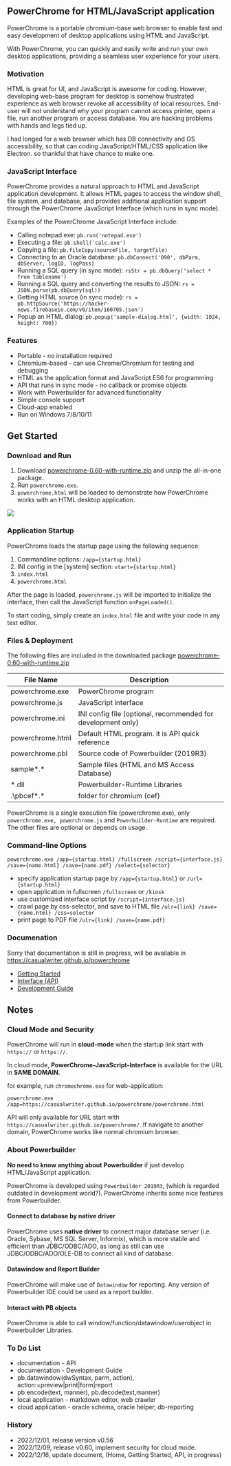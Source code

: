## PowerChrome for HTML/JavaScript application

PowerChrome is a portable chromium-base web browser to enable fast and easy development 
of desktop applications using HTML and JavaScript. 

With PowerChrome, you can quickly and easily write and run your own desktop applications, 
providing a seamless user experience for your users.

### Motivation

HTML is great for UI, and JavaScript is awesome for coding. However, developing web-base program 
for desktop is somehow frustrated experience as web browser revoke all accessibility of local 
resources. End-user will not understand why your program cannot access printer, open a file,
run another program or access database. You are hacking problems with hands and legs tied up. 

I had longed for a web browser which has DB connectivity and OS accessibility, so that can 
coding JavaScript/HTML/CSS application like Electron. so thankful that have chance to make one.

### JavaScript Interface

PowerChrome provides a natural approach to HTML and JavaScript application development. 
It allows HTML pages to access the window shell, file system, and database, and provides 
additional application support through the PowerChrome JavaScript Interface (which runs in sync mode).

Examples of the PowerChrome JavaScript Interface include:

* Calling notepad.exe: `pb.run('notepad.exe')`
* Executing a file: `pb.shell('calc.exe')`
* Copying a file: `pb.fileCopy(sourceFile, targetFile)`
* Connecting to an Oracle database: `pb.dbConnect('O90', dbParm, dbServer, logID, logPass)`
* Running a SQL query (in sync mode): `rsStr = pb.dbQuery('select * from tablename')`
* Running a SQL query and converting the results to JSON: `rs = JSON.parse(pb.dbQuery(sql))`
* Getting HTML source (in sync mode): `rs = pb.httpSource('https://hacker-news.firebaseio.com/v0/item/160705.json')`
* Popup an HTML dialog: `pb.popup('sample-dialog.html', {width: 1024, height: 700})`

### Features

* Portable - no installation required
* Chromium-based - can use Chrome/Chromium for testing and debugging
* HTML as the application format and JavaScript ES6 for programming
* API that runs in sync mode - no callback or promise objects
* Work with Powerbuilder for advanced functionality
* Simple console support
* Cloud-app enabled
* Run on Windows 7/8/10/11

## Get Started

### Download and Run

1. Download [powerchrome-0.60-with-runtime.zip](https://casualwriter.github.io/download/powerchrome-0.60-with-runtime.zip) and unzip the all-in-one package.
2. Run `powerchrome.exe`.
3. `powerchrome.html` will be loaded to demonstrate how PowerChrome works with an HTML desktop application.

![](https://casualwriter.github.io/powerchrome/powerchrome.jpg)


### Application Startup

PowerChrome loads the startup page using the following sequence:

1. Commandline options: `/app={startup.html}`
1. INI config in the [system] section: `start={startup.html}`
1. `index.html`
1. `powerchrome.html`

After the page is loaded, `powerchrome.js` will be imported to initialize the interface, 
then call the JavaScript function `onPageLoaded()`.

To start coding, simply create an `index.html` file and write your code in any text editor.


### Files & Deployment

The following files are included in the downloaded package 
[powerchrome-0.60-with-runtime.zip](https://casualwriter.github.io/download/powerchrome-0.60-with-runtime.zip)

File Name       	| Description
--------------------|------------------------
powerchrome.exe 	| PowerChrome program 
powerchrome.js		| JavaScript interface
powerchrome.ini 	| INI config file (optional, recommended for development only)
powerchrome.html	| Default HTML program. it is API quick reference 
powerchrome.pbl 	| Source code of Powerbuilder (2019R3)
sample*.*      	  | Sample files (HTML and MS Access Database)
*.dll           	| Powerbuilder-Runtime Libraries
.\pbcef\*.*       | folder for chromium (cef)

PowerChrome is a single execution file (powerchrome.exe), only `powerchrome.exe, powerchrome.js` 
and `Powerbuilder-Runtime` are required. The other files are optional or depends on usage.


### Command-line Options

``powerchrome.exe /app={startup.html} /fullscreen /script={interface.js} /save={name.html} /save={name.pdf} /select={selector}``    

* specify application startup page by ``/app={startup.html}`` or ``/url={startup.html}``
* open application in fullscreen ``/fullscreen`` or ``/kiosk``
* use customized interface script by ``/script={interface.js}``
* crawl page by css-selector, and save to HTML file ``/ulr={link} /save={name.html} /css=selector``
* print page to PDF file ``/ulr={link} /save={name.pdf}``

### Documenation

Sorry that documentation is still in progress, will be available in https://casualwriter.github.io/powerchrome

* [Getting Started](https://casualwriter.github.io/powerchrome/?file=get-started.md)
* [Interface (API)](https://casualwriter.github.io/powerchrome/?file=interface.md)
* [Development Guide](https://casualwriter.github.io/powerchrome/?file=development.md)


## Notes


### Cloud Mode and Security

PowerChrome will run in **cloud-mode** when the startup link start with `https://` or `https://`. 

In cloud mode, **PowerChrome-JavaScript-Interface** is available for the URL in **SAME DOMAIN**. 

for example, run `chromechrome.exe` for web-application:

```
powerchrome.exe /app=https://casualwriter.github.io/powerchrome/powerchrome.html
```

API will only available for URL start with ``https://casualwriter.github.io/powerchrome/``.
If navigate to another domain, PowerChrome works like normal chromium browser.


### About Powerbuilder

**No need to know anything about Powerbuilder** if just develop HTML/JavaScript application.

PowerChrome is developed using `Powerbuilder 2019R3`, (which is regarded outdated in
development world?). PowerChrome inherits some nice features from Powerbuilder.

#### Connect to database by native driver

PowerChrome uses **native driver** to connect major database server (i.e. Oracle, Sybase, MS SQL Server, Informix), 
which is more stable and efficient than JDBC/ODBC/ADO, as long as still can use JDBC/ODBC/ADO/OLE-DB to connect 
all kind of database.

#### Datawindow and Report Builder

PowerChrome will make use of `Datawindow` for reporting. Any version of Powerbuilder IDE could be used 
as a report builder. 

#### Interact with PB objects

PowerChrome is able to call window/function/datawindow/userobject in Powerbuilder Libraries. 


### To Do List

* documentation - API 
* documentation - Development Guide
* pb.datawindow(dwSyntax, parm, action), action:=preview|print|form|report
* pb.encode(text, manner), pb.decode(text,manner)
* local application - markdown editor, web crawler
* cloud application - oracle schema, oracle helper, db-reporting


### History

* 2022/12/01, release version v0.56
* 2022/12/09, release v0.60, implement security for cloud mode.
* 2022/12/16, update document, (Home, Getting Started, API, in progress)
